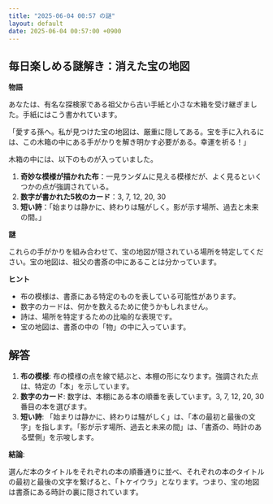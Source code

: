 ```yaml
---
title: "2025-06-04 00:57 の謎"
layout: default
date: 2025-06-04 00:57:00 +0900
---
```

## 毎日楽しめる謎解き：消えた宝の地図

**物語**

あなたは、有名な探検家である祖父から古い手紙と小さな木箱を受け継ぎました。手紙にはこう書かれています。

「愛する孫へ。私が見つけた宝の地図は、厳重に隠してある。宝を手に入れるには、この木箱の中にある手がかりを解き明かす必要がある。幸運を祈る！」

木箱の中には、以下のものが入っていました。

1.  **奇妙な模様が描かれた布**：一見ランダムに見える模様だが、よく見るといくつかの点が強調されている。
2.  **数字が書かれた5枚のカード**：3, 7, 12, 20, 30
3.  **短い詩**：「始まりは静かに、終わりは騒がしく。影が示す場所、過去と未来の間。」

**謎**

これらの手がかりを組み合わせて、宝の地図が隠されている場所を特定してください。宝の地図は、祖父の書斎の中にあることは分かっています。

**ヒント**

*   布の模様は、書斎にある特定のものを表している可能性があります。
*   数字のカードは、何かを数えるために使うかもしれません。
*   詩は、場所を特定するための比喩的な表現です。
*   宝の地図は、書斎の中の「物」の中に入っています。

## 解答

1.  **布の模様**: 布の模様の点を線で結ぶと、本棚の形になります。強調された点は、特定の「本」を示しています。
2.  **数字のカード**: 数字は、本棚にある本の順番を表しています。3, 7, 12, 20, 30番目の本を選びます。
3.  **短い詩**: 「始まりは静かに、終わりは騒がしく」は、「本の最初と最後の文字」を指します。「影が示す場所、過去と未来の間」は、「書斎の、時計のある壁側」を示唆します。

**結論**:

選んだ本のタイトルをそれぞれの本の順番通りに並べ、それぞれの本のタイトルの最初と最後の文字を繋げると、「トケイウラ」となります。つまり、宝の地図は書斎にある時計の裏に隠されています。
